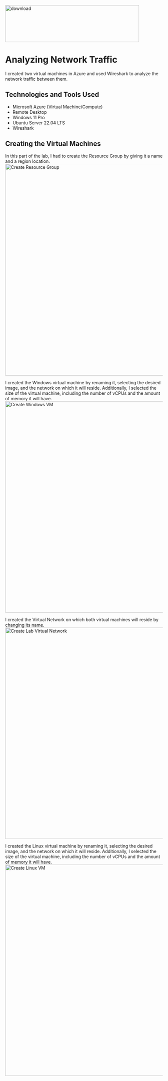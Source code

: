 <img width="428" height="118" alt="download" src="https://github.com/user-attachments/assets/c81e6449-1a09-4890-badc-193a67e50956" />

# Analyzing Network Traffic
I created two virtual machines in Azure and used Wireshark to analyze the network traffic between them.

## Technologies and Tools Used
- Microsoft Azure (Virtual Machine/Compute)
- Remote Desktop
- Windows 11 Pro
- Ubuntu Server 22.04 LTS
- Wireshark

## Creating the Virtual Machines
In this part of the lab, I had to create the Resource Group by giving it a name and a region location.
<img width="1281" height="676" alt="Create Resource Group" src="https://github.com/user-attachments/assets/36b00504-33a0-4348-99b1-7a15e8451b55" />

I created the Windows virtual machine by renaming it, selecting the desired image, and the network on which it will reside. Additionally, I selected the size of the virtual machine, including the number of vCPUs and the amount of memory it will have.
<img width="1280" height="675" alt="Create Windows VM" src="https://github.com/user-attachments/assets/fe7924c1-3e49-41f8-bb03-8f0309772e22" />

I created the Virtual Network on which both virtual machines will reside by changing its name.
<img width="1280" height="675" alt="Create Lab Virtual Network" src="https://github.com/user-attachments/assets/106771cc-9c47-4d9a-bee2-29b0363c96cf" />

I created the Linux virtual machine by renaming it, selecting the desired image, and the network on which it will reside. Additionally, I selected the size of the virtual machine, including the number of vCPUs and the amount of memory it will have.
<img width="1281" height="675" alt="Create Linux VM" src="https://github.com/user-attachments/assets/ab8c5fc0-d1d7-43ef-8888-a86fd34a69c2" />
